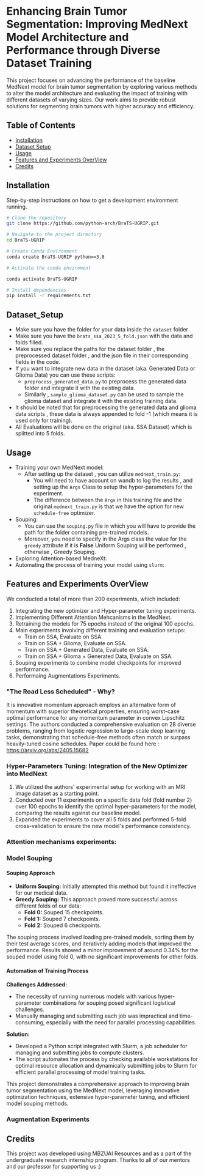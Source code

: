 # Enhancing Brain Tumor Segmentation: Improving MedNext Model Architecture and Performance through Diverse Dataset Training

This project focuses on advancing the performance of the baseline MedNext model for brain tumor segmentation by exploring various methods to alter the model architecture and evaluating the impact of training with different datasets of varying sizes. Our work aims to provide robust solutions for segmenting brain tumors with higher accuracy and efficiency.

## Table of Contents
 
- [Installation](#installation)
- [Dataset Setup](#Dataset_Setup)
- [Usage](#usage)
- [Features and Experiments OverView](#features)
- [Credits](#credits)

## Installation

Step-by-step instructions on how to get a development environment running.

```bash
# Clone the repository
git clone https://github.com/python-arch/BraTS-UGRIP.git

# Navigate to the project directory
cd BraTS-UGRIP

# Create Conda Environment
conda create BraTS-UGRIP python==3.8

# Activate the conda enviroment

conda activate BraTS-UGRIP

# Install dependencies
pip install -r requirements.txt
```

## Dataset_Setup
- Make sure you have the folder for your data inside the `dataset` folder
- Make sure you have the `brats_ssa_2023_5_fold.json` with the data and folds filled.
- Make sure you replace the paths for the dataset folder , the preprocessed dataset folder , and the json file in their corresponding fields in the code.
- If you want to integrate new data in the dataset (aka. Generated Data or Glioma Data) you can use these scripts:
    - `preprocess_generated_data.py` to preprocess the generated data folder and integrate it with the existing data.
    - Similarly , `sample_glioma_dataset.py` can be used to sample the glioma dataset and integrate it with the existing training data.
- It should be noted that for preprocessing the generated data and glioma data scripts , these data is always appended to fold -1 (which means it is used only for training).
- All Evaluations will be done on the original (aka. SSA Dataset) which is splitted into 5 folds.

## Usage
- Training your own MedNext model:
   - After setting up the dataset , you can utilize `mednext_train.py`:
      - You will need to have account on wandb to log the results , and setting up the `Args` Class to setup the hyper-parameters for the experiment.
      - The difference between the `Args` in this training file and the original `mednext_train.py` is that we have the option for new `schedule-free` optimizer.
- Souping:
   - You can use the `souping.py` file in which you will have to provide the path for the folder containing pre-trained models.
   - Moreover, you need to specify in the Args class the value for the `greedy` attribute if it is **False** Uniform Souping will be performed , otherwise , Greedy Souping.
- Exploring Attention-based MedneXt:
- Automating the process of training your model using `slurm`:

## Features and Experiments OverView
We conducted a total of more than 200 experiments, which included:
1. Integrating the new optimizer and Hyper-parameter tuning experiments.
2. Implementing Different Attention Mehcanisms in the MedNext.
3. Retraining the models for 75 epochs instead of the original 100 epochs.
4. Main experiments involving different training and evaluation setups:
    - Train on SSA, Evaluate on SSA.
    - Train on SSA + Glioma, Evaluate on SSA.
    - Train on SSA + Generated Data, Evaluate on SSA.
    - Train on SSA + Glioma + Generated Data, Evaluate on SSA.
5. Souping experiments to combine model checkpoints for improved performance.
6. Performaing Augmentations Experiments.

### "The Road Less Scheduled" - Why?
It is innovative momentum approach employs an alternative form of momentum with superior theoretical properties, ensuring worst-case optimal performance for any momentum parameter in convex Lipschitz settings. The authors conducted a comprehensive evaluation on 28 diverse problems, ranging from logistic regression to large-scale deep learning tasks, demonstrating that schedule-free methods often match or surpass heavily-tuned cosine schedules. Paper could be found here : https://arxiv.org/abs/2405.15682

### Hyper-Parameters Tuning: Integration of the New Optimizer into MedNext
1. We utilized the authors' experimental setup for working with an MRI image dataset as a starting point.
2. Conducted over 11 experiments on a specific data fold (fold number 2) over 100 epochs to identify the optimal hyper-parameters for the model, comparing the results against our baseline model.
3. Expanded the experiments to cover all 5 folds and performed 5-fold cross-validation to ensure the new model's performance consistency.

### Attention mechanisms experiments:
### Model Souping
#### Souping Approach
- **Uniform Souping:** Initially attempted this method but found it ineffective for our medical data.
- **Greedy Souping:** This approach proved more successful across different folds of our data:
    - **Fold 0:** Souped 15 checkpoints.
    - **Fold 1:** Souped 7 checkpoints.
    - **Fold 2:** Souped 6 checkpoints.

The souping process involved loading pre-trained models, sorting them by their test average scores, and iteratively adding models that improved the performance. Results showed a minor improvement of around 0.34% for the souped model using fold 0, with no significant improvements for other folds.

#### Automation of Training Process
**Challenges Addressed:**
- The necessity of running numerous models with various hyper-parameter combinations for souping posed significant logistical challenges.
- Manually managing and submitting each job was impractical and time-consuming, especially with the need for parallel processing capabilities.

**Solution:**
- Developed a Python script integrated with Slurm, a job scheduler for managing and submitting jobs to compute clusters.
- The script automates the process by checking available workstations for optimal resource allocation and dynamically submitting jobs to Slurm for efficient parallel processing of model training tasks.

This project demonstrates a comprehensive approach to improving brain tumor segmentation using the MedNext model, leveraging innovative optimization techniques, extensive hyper-parameter tuning, and efficient model souping methods.
### Augmentation Experiments
## Credits

This project was developed using MBZUAI Resources and as a part of the undergraduate research internship program. Thanks to all of our mentors and our professor for supporting us :)
